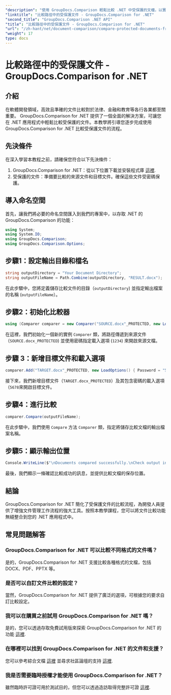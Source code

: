 ```yaml
---
"description": "使用 GroupDocs.Comparison 輕鬆比較 .NET 中受保護的文檔，以實現無縫整合。增強您的文件管理工作流程。"
"linktitle": "比較路徑中的受保護文件 - GroupDocs.Comparison for .NET"
"second_title": "GroupDocs.Comparison .NET API"
"title": "比較路徑中的受保護文件 - GroupDocs.Comparison for .NET"
"url": "/zh-hant/net/document-comparison/compare-protected-documents-from-path/"
"weight": 17
type: docs
---
```

# 比較路徑中的受保護文件 - GroupDocs.Comparison for .NET

## 介紹
在軟體開發領域，高效且準確的文件比較對於法律、金融和教育等各行各業都至關重要。 GroupDocs.Comparison for .NET 提供了一個全面的解決方案，可讓您在 .NET 應用程式中輕鬆比較受保護的文件。本教學將引導您逐步完成使用 GroupDocs.Comparison for .NET 比較受保護文件的流程。
## 先決條件
在深入學習本教程之前，請確保您符合以下先決條件：
1. GroupDocs.Comparison for .NET：從以下位置下載並安裝程式庫 [這裡](https://releases。groupdocs.com/comparison/net/).
2. 受保護的文件：準備要比較的來源文件和目標文件。確保這些文件受密碼保護。

## 導入命名空間
首先，讓我們將必要的命名空間匯入到我們的專案中，以存取 .NET 的 GroupDocs.Comparison 的功能：
```csharp
using System;
using System.IO;
using GroupDocs.Comparison;
using GroupDocs.Comparison.Options;
```

## 步驟1：設定輸出目錄和檔名
```csharp
string outputDirectory = "Your Document Directory";
string outputFileName = Path.Combine(outputDirectory, "RESULT.docx");
```
在此步驟中，您將定義儲存比較文件的目錄（`outputDirectory`) 並指定輸出檔案的名稱 (`outputFileName`）。
## 步驟2：初始化比較器
```csharp
using (Comparer comparer = new Comparer("SOURCE.docx"_PROTECTED, new LoadOptions(){ Password = "1234" }))
```
在這裡，我們初始化一個新的實例 `Comparer` 類，將路徑傳遞到來源文件（`SOURCE.docx_PROTECTED`) 並使用密碼指定載入選項 (`1234`) 來開啟來源文檔。
## 步驟 3：新增目標文件和載入選項
```csharp
comparer.Add("TARGET.docx"_PROTECTED, new LoadOptions() { Password = "5678" });
```
接下來，我們新增目標文件（`TARGET.docx_PROTECTED`）及其包含密碼的載入選項（`5678`來開啟目標文件。
## 步驟4：進行比較
```csharp
comparer.Compare(outputFileName);
```
在此步驟中，我們使用 `Compare` 方法 `Comparer` 類，指定將儲存比較文檔的輸出檔案名稱。
## 步驟5：顯示輸出位置
```csharp
Console.WriteLine($"\nDocuments compared successfully.\nCheck output in {Directory.GetCurrentDirectory()}.");
```
最後，我們顯示一條確認比較成功的訊息，並提供比較文檔的保存位置。

## 結論
GroupDocs.Comparison for .NET 簡化了受保護文件的比較流程，為開發人員提供了增強文件管理工作流程的強大工具。按照本教學課程，您可以將文件比較功能無縫整合到您的 .NET 應用程式中。
## 常見問題解答
### GroupDocs.Comparison for .NET 可以比較不同格式的文件嗎？
是的，GroupDocs.Comparison for .NET 支援比較各種格式的文檔，包括 DOCX、PDF、PPTX 等。
### 是否可以自訂文件比較的設定？
當然，GroupDocs.Comparison for .NET 提供了廣泛的選項，可根據您的要求自訂比較設定。
### 我可以在購買之前試用 GroupDocs.Comparison for .NET 嗎？
是的，您可以透過存取免費試用版來探索 GroupDocs.Comparison for .NET 的功能 [這裡](https://releases。groupdocs.com/).
### 在哪裡可以找到 GroupDocs.Comparison for .NET 的文件和支援？
您可以參考綜合文檔 [這裡](https://tutorials.groupdocs.com/comparison/net/) 並尋求社區論壇的支持 [這裡](https://forum。groupdocs.com/c/comparison/12).
### 我是否需要臨時授權才能使用 GroupDocs.Comparison for .NET？
雖然臨時許可證可用於測試目的，但您可以透過造訪取得完整許可證 [這裡](https://purchase。groupdocs.com/buy).